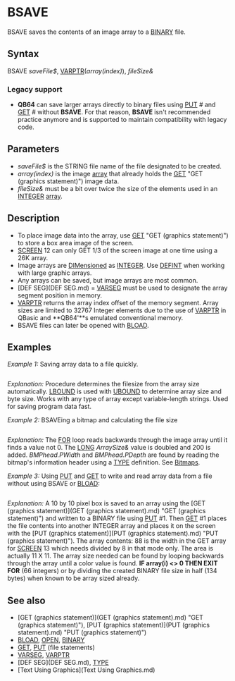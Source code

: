 # BSAVE

BSAVE saves the contents of an image array to a [BINARY](BINARY.md) file.

  

## Syntax

BSAVE *saveFile$*, [VARPTR](VARPTR.md)(*array(index)*), *fileSize&*
### Legacy support

* **QB64** can save larger arrays directly to binary files using [PUT](PUT.md) # and [GET](GET.md) # without **BSAVE**. For that reason, **BSAVE** isn't recommended practice anymore and is supported to maintain compatibility with legacy code.

  

## Parameters

* *saveFile$* is the STRING file name of the file designated to be created.
* *array(index)* is the image [array](array.md) that already holds the [GET](GET.md) "GET (graphics statement)") image data.
* *fileSize&* must be a bit over twice the size of the elements used in an [INTEGER](INTEGER.md) [array](array.md).

  

## Description

* To place image data into the array, use [GET](GET.md) "GET (graphics statement)") to store a box area image of the screen.
* [SCREEN](SCREEN.md) 12 can only GET 1/3 of the screen image at one time using a 26K array.
* Image arrays are [DIMensioned](DIMensioned.md) as [INTEGER](INTEGER.md). Use [DEFINT](DEFINT.md) when working with large graphic arrays.
* Any arrays can be saved, but image arrays are most common.
* [DEF SEG](DEF SEG.md) = [VARSEG](VARSEG.md) must be used to designate the array segment position in memory.
* [VARPTR](VARPTR.md) returns the array index offset of the memory segment. Array sizes are limited to 32767 Integer elements due to the use of [VARPTR](VARPTR.md) in QBasic and **QB64'**s emulated conventional memory.
* BSAVE files can later be opened with [BLOAD](BLOAD.md).

  

## Examples

*Example 1:* Saving array data to a file quickly.

```  LB% = [LBOUND](LBOUND.md)(Array)  bytes% = [LEN](LEN.md)(Array(LB%))  filesize& = (([UBOUND](UBOUND.md)(Array) - LB%) + 1) * bytes%  [DEF SEG](DEF SEG.md) = [VARSEG](VARSEG.md)(Array(0))   BSAVE filename$, [VARPTR](VARPTR.md)(Array(LB%)), filesize&  ' changeable index  [DEF SEG](DEF SEG.md)  
```

*Explanation:* Procedure determines the filesize from the array size automatically. [LBOUND](LBOUND.md) is used with [UBOUND](UBOUND.md) to determine array size and byte size. Works with any type of array except variable-length strings. Used for saving program data fast.
  

*Example 2:* BSAVEing a bitmap and calculating the file size

```  [DEF SEG](DEF SEG.md) = [VARSEG](VARSEG.md)(Image(0))  [PSET](PSET.md)(BMPHead.PWidth - 1, BMPHead.PDepth - 1)  'color lower right corner if black  [GET](GET.md) "GET (graphics statement)") (0, 0)-(BMPHead.PWidth - 1, BMPHead.PDepth - 1), Image(NColors * 3) ' for 16 or 256 colors  [FOR](FOR.md) a& = 26000 [TO](TO.md) 0 [STEP](STEP.md) -1    [IF](IF.md) Image(a&) [THEN](THEN.md) ArraySize& = a&: [EXIT FOR](EXIT FOR.md)  [NEXT](NEXT.md)  BSAVE SaveName$, [VARPTR](VARPTR.md)(Image(0)), (2 * ArraySize&) + 200 'file size  [DEF SEG](DEF SEG.md)  
```

*Explanation:* The [FOR](FOR.md) loop reads backwards through the image array until it finds a value not 0. The [LONG](LONG.md) *ArraySize&* value is doubled and 200 is added. *BMPhead.PWidth* and *BMPhead.PDepth* are found by reading the bitmap's information header using a [TYPE](TYPE.md) definition. See [Bitmaps](Bitmaps.md).
  

*Example 3:* Using [PUT](PUT.md) and [GET](GET.md) to write and read array data from a file without using BSAVE or [BLOAD](BLOAD.md):

``` [KILL](KILL.md) "example2.BIN" 'removes old image file!  [SCREEN](SCREEN.md) 13 [OPTION BASE](OPTION BASE.md) 0 [REDIM](REDIM.md) Graphic%(1001) 'REDIM makes array resize-able later  [LINE](LINE.md) (0, 0)-(10, 10), 12, B 'create image [GET](GET.md) "GET (graphics statement)")(0, 0)-[STEP](STEP.md)(10, 10), Graphic%() 'get image to array  [FOR](FOR.md) i% = 1000 [TO](TO.md) 0 [STEP](STEP.md) -1 'reverse read array for size needed     [IF](IF.md) Graphic%(i%) <> 0 [THEN](THEN.md) [EXIT](EXIT.md) [FOR](FOR.md) 'find image color not black [NEXT](NEXT.md) size% = i% + 4 'size plus 2 integers(4  bytes) for dimensions [REDIM](REDIM.md) [_PRESERVE](_PRESERVE.md) Graphic%(size%) 'resize existing array in QB64 only!  [OPEN](OPEN.md) "example2.BIN" [FOR](FOR.md) [BINARY](BINARY.md) [AS](AS.md) #1 ' [PUT](PUT.md) to a file [PUT](PUT.md) #1, , Graphic%() [CLOSE](CLOSE.md)  [OPEN](OPEN.md) "example2.BIN" [FOR](FOR.md) [BINARY](BINARY.md) [AS](AS.md) #2 'GET array and [PUT](PUT.md) to screen [DIM](DIM.md) CopyBin%([LOF](LOF.md)(2) \ 2) 'create new array sized by half of file size [GET](GET.md) #2, , CopyBin%() [PUT](PUT.md) "PUT (graphics statement)")(100, 100), CopyBin%(), [PSET](PSET.md) fsize% = [LOF](LOF.md)(2) [CLOSE](CLOSE.md)  K$ = [INPUT$](INPUT$.md)(1) 'Press any key [FOR](FOR.md) i = 0 [TO](TO.md) 20 'read all 3 arrays     [PRINT](PRINT.md) Graphic%(i); CopyBin%(i) [NEXT](NEXT.md) [PRINT](PRINT.md) "Array:"; size%, "File:"; fsize%  
```

*Explanation:* A 10 by 10 pixel box is saved to an array using the [GET (graphics statement)](GET (graphics statement).md) "GET (graphics statement)") and written to a BINARY file using [PUT](PUT.md) #1. Then [GET](GET.md) #1 places the file contents into another INTEGER array and places it on the screen with the [PUT (graphics statement)](PUT (graphics statement).md) "PUT (graphics statement)").
The array contents: 88 is the width in the GET array for [SCREEN](SCREEN.md) 13 which needs divided by 8 in that mode only. The area is actually 11 X 11. The array size needed can be found by looping backwards through the array until a color value is found. **IF array(i) <> 0 THEN EXIT FOR** (66 integers) or by dividing the created BINARY file size in half (134 bytes) when known to be array sized already.
  

## See also

* [GET (graphics statement)](GET (graphics statement).md) "GET (graphics statement)"), [PUT (graphics statement)](PUT (graphics statement).md) "PUT (graphics statement)")
* [BLOAD](BLOAD.md), [OPEN](OPEN.md), [BINARY](BINARY.md)
* [GET](GET.md), [PUT](PUT.md) (file statements)
* [VARSEG](VARSEG.md), [VARPTR](VARPTR.md)
* [DEF SEG](DEF SEG.md), [TYPE](TYPE.md)
* [Text Using Graphics](Text Using Graphics.md)

  
